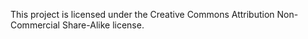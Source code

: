 This project is licensed under the Creative Commons Attribution Non-Commercial Share-Alike license. 